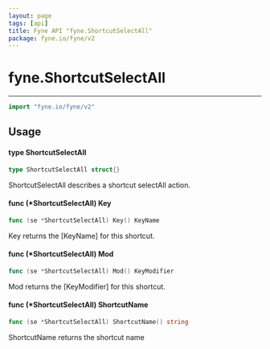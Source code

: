 ```yaml
---
layout: page
tags: [api]
title: Fyne API "fyne.ShortcutSelectAll"
package: fyne.io/fyne/v2
---
```


# fyne.ShortcutSelectAll
---
```go
import "fyne.io/fyne/v2"
```

## Usage

#### type ShortcutSelectAll

```go
type ShortcutSelectAll struct{}
```

ShortcutSelectAll describes a shortcut selectAll action.

#### func (*ShortcutSelectAll) Key

```go
func (se *ShortcutSelectAll) Key() KeyName
```
Key returns the [KeyName] for this shortcut.

#### func (*ShortcutSelectAll) Mod

```go
func (se *ShortcutSelectAll) Mod() KeyModifier
```
Mod returns the [KeyModifier] for this shortcut.

#### func (*ShortcutSelectAll) ShortcutName

```go
func (se *ShortcutSelectAll) ShortcutName() string
```
ShortcutName returns the shortcut name
